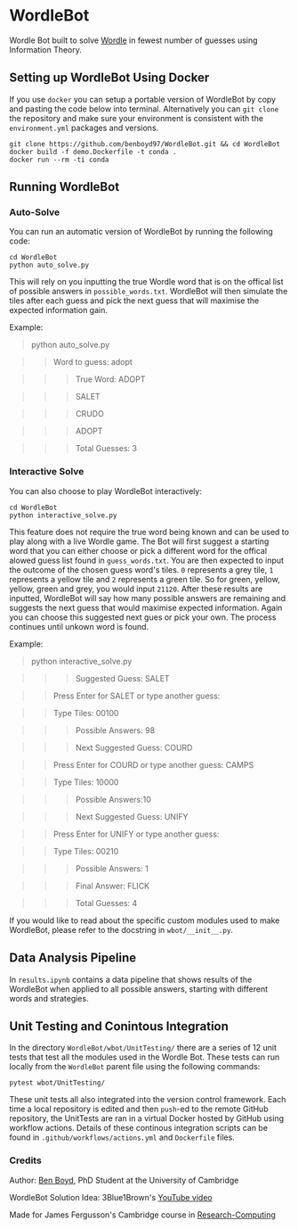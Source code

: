 # WordleBot
Wordle Bot built to solve [Wordle](https://www.nytimes.com/games/wordle/index.html) in fewest number of guesses using Information Theory.

## Setting up WordleBot Using Docker
If you use `docker` you can setup a portable version of WordleBot by copy and pasting the code below into terminal. Alternatively you can `git clone` the repository and make sure your environment is consistent with the `environment.yml` packages and versions.

```
git clone https://github.com/benboyd97/WordleBot.git && cd WordleBot
docker build -f demo.Dockerfile -t conda .
docker run --rm -ti conda
```

## Running WordleBot

### Auto-Solve

You can run an automatic version of WordleBot by running the following code:
```
cd WordleBot
python auto_solve.py
```
This will rely on you inputting the true Wordle word that is on the offical list of possible answers in `possible_words.txt`. WordleBot will then simulate the tiles after each guess and pick the next guess that will maximise the expected information gain.

Example:
> python auto_solve.py

>> Word to guess: adopt

>>> True Word: ADOPT

>>> SALET

>>> CRUDO


>>> ADOPT

>>> Total Guesses:  3

### Interactive Solve

You can also choose to play WordleBot interactively:
```
cd WordleBot
python interactive_solve.py
```
This feature does not require the true word being known and can be used to play along with a live Wordle game. The Bot will first suggest a starting word that you can either choose or pick a different word for the offical alowed guess list found in `guess_words.txt`. You are then expected to input the outcome of the chosen guess word's tiles. `0` represents a grey tile, `1` represents a yellow tile and `2` represents a green tile. So for green, yellow, yellow, green and grey, you would input `21120`. After these results are inputted, WordleBot will say how many possible answers are remaining and suggests the next guess that would maximise expected information. Again you can choose this suggested next gues or pick your own. The process continues until unkown word is found. 

Example:

> python interactive_solve.py

>>> Suggested Guess: SALET

>> Press Enter for SALET or type another guess: <ENTER>

>> Type Tiles: 00100

>>> Possible Answers: 98

>>> Next Suggested Guess: COURD

>> Press Enter for COURD or type another guess: CAMPS

>> Type Tiles: 10000

>>> Possible Answers:10

>>> Next Suggested Guess: UNIFY

>> Press Enter for UNIFY or type another guess: <ENTER>

>> Type Tiles: 00210

>>> Possible Answers: 1

>>> Final Answer: FLICK

>>> Total Guesses: 4
  
 If you would like to read about the specific custom modules used to make WordleBot, please refer to the docstring in `wbot/__init__.py`.

## Data Analysis Pipeline
  
 In `results.ipynb` contains a data pipeline that shows results of the WordleBot when applied to all possible answers, starting with different words and strategies.
  
## Unit Testing and Conintous Integration

In the directory `WordleBot/wbot/UnitTesting/` there are a series of 12 unit tests that test all the modules used in the Wordle Bot. These tests can run locally from the `WordleBot` parent file using the following commands:

  ```
  pytest wbot/UnitTesting/
  ```
These unit tests all also integrated into the version control framework. Each time a local repository is edited and then `push`-ed to the remote GitHub repository, the UnitTests are ran in a virtual Docker hosted by GitHub using workflow actions. Details of these continous integration scripts can be found  in `.github/workflows/actions.yml` and `Dockerfile` files.

 
### Credits
Author: [Ben Boyd](https://github.com/benboyd97), PhD Student at the University of Cambridge

WordleBot Solution Idea: 3Blue1Brown's [YouTube video](https://www.youtube.com/watch?v=v68zYyaEmEA)

Made for James Fergusson's Cambridge course in [Research-Computing](https://github.com/JamesFergusson/Research-Computing)









